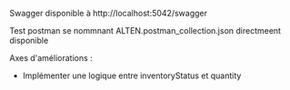 Swagger disponible à http://localhost:5042/swagger

Test postman se nommnant ALTEN.postman_collection.json directmeent disponible

Axes d'améliorations : 
 - Implémenter une logique entre inventoryStatus et quantity
